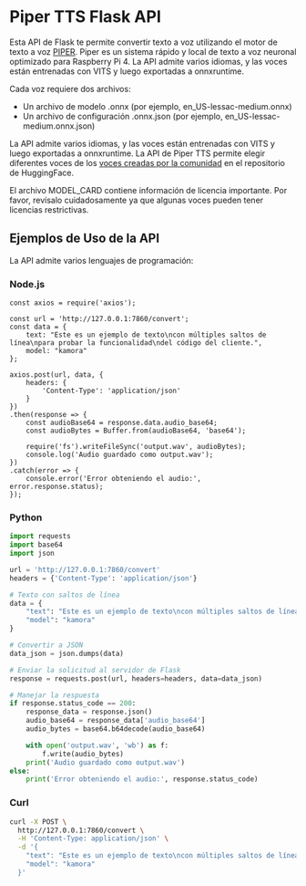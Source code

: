 # Piper TTS Flask API

Esta API de Flask te permite convertir texto a voz utilizando el motor de texto a voz [PIPER](https://github.com/rhasspy/piper). Piper es un sistema rápido y local de texto a voz neuronal optimizado para Raspberry Pi 4. La API admite varios idiomas, y las voces están entrenadas con VITS y luego exportadas a onnxruntime.


Cada voz requiere dos archivos:

- Un archivo de modelo .onnx (por ejemplo, en_US-lessac-medium.onnx)
- Un archivo de configuración .onnx.json (por ejemplo, en_US-lessac-medium.onnx.json)

La API admite varios idiomas, y las voces están entrenadas con VITS y luego exportadas a onnxruntime. La API de Piper TTS permite elegir diferentes voces de los [voces creadas por la comunidad](https://huggingface.co/rhasspy/piper-voices/tree/main) en el repositorio de HuggingFace.

El archivo MODEL_CARD contiene información de licencia importante. Por favor, revísalo cuidadosamente ya que algunas voces pueden tener licencias restrictivas.

## Ejemplos de Uso de la API

La API admite varios lenguajes de programación:

### Node.js 

```node
const axios = require('axios');

const url = 'http://127.0.0.1:7860/convert';
const data = {
    text: "Este es un ejemplo de texto\ncon múltiples saltos de línea\npara probar la funcionalidad\ndel código del cliente.",
    model: "kamora"
};

axios.post(url, data, {
    headers: {
        'Content-Type': 'application/json'
    }
})
.then(response => {
    const audioBase64 = response.data.audio_base64;
    const audioBytes = Buffer.from(audioBase64, 'base64');

    require('fs').writeFileSync('output.wav', audioBytes);
    console.log('Audio guardado como output.wav');
})
.catch(error => {
    console.error('Error obteniendo el audio:', error.response.status);
});
```

### Python

```python
import requests
import base64
import json

url = 'http://127.0.0.1:7860/convert'
headers = {'Content-Type': 'application/json'}

# Texto con saltos de línea
data = {
    "text": "Este es un ejemplo de texto\ncon múltiples saltos de línea\npara probar la funcionalidad\ndel código del cliente.",
    "model": "kamora"
}

# Convertir a JSON
data_json = json.dumps(data)

# Enviar la solicitud al servidor de Flask
response = requests.post(url, headers=headers, data=data_json)

# Manejar la respuesta
if response.status_code == 200:
    response_data = response.json()
    audio_base64 = response_data['audio_base64']
    audio_bytes = base64.b64decode(audio_base64)

    with open('output.wav', 'wb') as f:
        f.write(audio_bytes)
    print('Audio guardado como output.wav')
else:
    print('Error obteniendo el audio:', response.status_code)
```

### Curl

```bash
curl -X POST \
  http://127.0.0.1:7860/convert \
  -H 'Content-Type: application/json' \
  -d '{
    "text": "Este es un ejemplo de texto\ncon múltiples saltos de línea\npara probar la funcionalidad\ndel código del cliente.",
    "model": "kamora"
  }'

```
